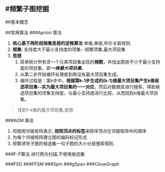 #频繁子图挖掘
---

##基本概念


##常用算法
###Apriori 算法
1. **核心基于两阶段频集思想的逆推算法** 单维,单层,布尔关联规则. 
2. **频集**: 支持度大于最小支持度的项集--频繁项集,最大项目集
3. **思想**
	1. 简单统计所有含一个元素项目集出现的**频数**，并找出那些不小于最小支持度的项目集，即***一维最大项目集***。
	2. 从第二步开始循环处理直到再没有最大项目集生成。
	3.  循环过程是：第k步中，**根据第k-1步生成的(k-1)维最大项目集产生k维侯选项目集--实为最大项目集的一一对应**，然后对数据库进行搜索，得到侯选项目集的项集支持度，与最小支持度进行比较，从而找到k维最大项目集。
> 找到1-k维的最大项目集,低效

###AGM 算法
1. 将图用邻接矩阵表示, **按照顶点的标签**来排序顶点在邻接矩阵中的顺序
2. 为每个邻接矩阵建立图的编码标记形式
3. 频繁诱导子图的候选集一句子图的大小分层搜索得到.

###F-P算法
进行两次扫描,不使用候选集

###FSG
###FFSM 
###Spin
###gSpan
###CloseGraph